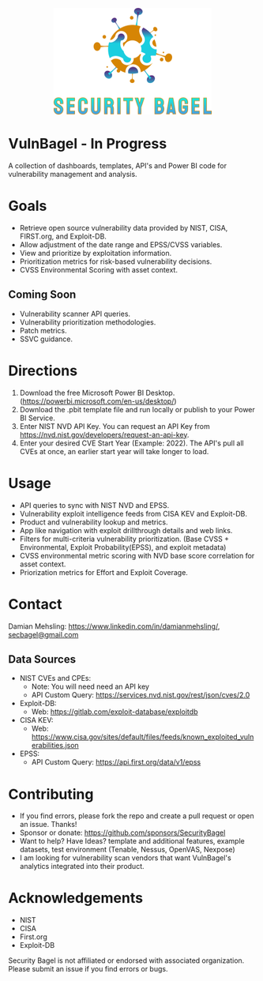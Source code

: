 <p align="center">
  <img src="https://github.com/SecurityBagel/SecurityBagel/blob/main/SecurityBagel.png"/>
</p>

# VulnBagel - In Progress
A collection of dashboards, templates, API's and Power BI code for vulnerability management and analysis. 

# Goals
- Retrieve open source vulnerability data provided by NIST, CISA, FIRST.org, and Exploit-DB.
- Allow adjustment of the date range and EPSS/CVSS variables.
- View and prioritize by exploitation information.
- Prioritization metrics for risk-based vulnerability decisions. 
- CVSS Environmental Scoring with asset context.
     
## Coming Soon
- Vulnerability scanner API queries.
- Vulnerability prioritization methodologies.
- Patch metrics.
- SSVC guidance.

# Directions
1. Download the free Microsoft Power BI Desktop. (https://powerbi.microsoft.com/en-us/desktop/) 
2. Download the .pbit template file and run locally or publish to your Power BI Service.
3. Enter NIST NVD API Key. You can request an API Key from https://nvd.nist.gov/developers/request-an-api-key.
4. Enter your desired CVE Start Year (Example: 2022). The API's pull all CVEs at once, an earlier start year will take longer to load.

# Usage
- API queries to sync with NIST NVD and EPSS.
- Vulnerability exploit intelligence feeds from CISA KEV and Exploit-DB.
- Product and vulnerability lookup and metrics.
- App like navigation with exploit drillthrough details and web links.
- Filters for multi-criteria vulnerability prioritization. (Base CVSS + Environmental, Exploit Probability(EPSS), and exploit metadata)
- CVSS environmental metric scoring with NVD base score correlation for asset context.
- Priorization metrics for Effort and Exploit Coverage.

# Contact
Damian Mehsling: https://www.linkedin.com/in/damianmehsling/, secbagel@gmail.com

## Data Sources
- NIST CVEs and CPEs:
  - Note: You will need need an API key
  - API Custom Query: https://services.nvd.nist.gov/rest/json/cves/2.0
- Exploit-DB:
  - Web: https://gitlab.com/exploit-database/exploitdb
- CISA KEV:
  - Web: https://www.cisa.gov/sites/default/files/feeds/known_exploited_vulnerabilities.json
- EPSS:
  - API Custom Query: https://api.first.org/data/v1/epss

# Contributing
- If you find errors, please fork the repo and create a pull request or open an issue. Thanks!
- Sponsor or donate: https://github.com/sponsors/SecurityBagel
- Want to help? Have Ideas? template and additional features, example datasets, test environment (Tenable, Nessus, OpenVAS, Nexpose)
- I am looking for vulnerability scan vendors that want VulnBagel's analytics integrated into their product.
  
# Acknowledgements
- NIST
- CISA
- First.org
- Exploit-DB
  
Security Bagel is not affiliated or endorsed with associated organization. Please submit an issue if you find errors or bugs. 
